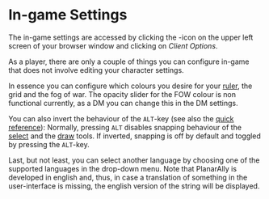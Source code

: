 # In-game Settings

The in-game settings are accessed by clicking the <font-awesome :icon="['fas', 'cog']"/>-icon on the upper left screen of your browser window and clicking on *Client Options*.

As a player, there are only a couple of things you can configure in-game that does not involve editing your character settings.

In essence you can configure which colours you desire for your [ruler](/docs/tools/ruler/), the grid and the fog of war.
The opacity slider for the FOW colour is non functional currently, as a DM you can change this in the DM settings.

You can also invert the behaviour of the `ALT`-key (see also the [quick reference](/docs/reference/)):
Normally, pressing `ALT` disables snapping behaviour of the [select](/docs/tools/select/) and the [draw](/docs/tools/draw/) tools.
If inverted, snapping is off by default and toggled by pressing the `ALT`-key.

Last, but not least, you can select another language by choosing one of the supported languages in the drop-down menu.
Note that PlanarAlly is developed in english and, thus, in case a translation of something in the user-interface is missing, the english version of the string will be displayed.
